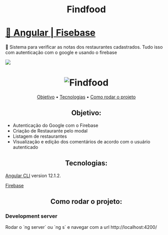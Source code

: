 <h1 align="center">Findfood</h1>
<h1>
    <a href="https://angular.io/">🔗
     Angular
     </a>
     <a href="https://firebase.google.com/?hl=pt"> |
     Fisebase
     </a>
</h1>
<p>
🚀 Sistema para verificar as notas dos restaurantes cadastrados. Tudo isso com autenticação com o google e usando o firebase
</p>

<img src="https://img.shields.io/static/v1?label=FindFood&message=Greg%C3%B3rioNeto&color=7159c1&style=for-the-badge&logo=ghost">

<h1 align="center">
  <img alt="Findfood" title="#Findfood" src="https://i.picasion.com/pic91/fdeb12c64ff13da9b2184cfcf66b1e62.gif" />
</h1>

<p align="center">
 <a href="#objetivo">Objetivo</a> •
 <a href="#tecnologias">Tecnologias</a> •
 <a href="#tecnologias">Como rodar o projeto</a> 
</p>

<h2 align="center">
Objetivo:
</h2>

<p align="center">
<ul>
    <li>
    Autenticação do Google com o Firebase
    </li>
    <li>
    Criação de Restaurante pelo modal
    </li>
    <li>
    Listagem de restaurantes
    </li>
    <li>
    Visualização e edição dos comentários de acordo com o usuário autenticado
    </li>
</ul>
</p>

<h2 align="center">
Tecnologias:
</h2>

<p align="center">

[Angular CLI](https://github.com/angular/angular-cli) version 12.1.2.

[Firebase](https://firebase.google.com/?hl=pt)

</p>


<h2 align="center">
Como rodar o projeto:
</h2>

<p align="center">

<h3>Development server</h3>
Rodar o `ng server` ou `ng s` e navegar com a url <a>http://localhost:4200/</a>
</p>